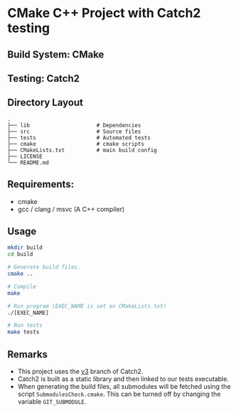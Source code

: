 # CMake C++ Project with Catch2 testing

## Build System: CMake

## Testing: Catch2

## Directory Layout
    .
    ├── lib                     # Dependencies
    ├── src                     # Source files
    ├── tests                   # Automated tests
    ├── cmake                   # cmake scripts
    ├── CMakeLists.txt			# main build config
    ├── LICENSE
    └── README.md


## Requirements:
- cmake
- gcc / clang / msvc (A C++ compiler)


## Usage
```bash
mkdir build
cd build

# Generate build files.
cmake ..

# Compile
make

# Run program (EXEC_NAME is set on CMakeLists.txt)
./[EXEC_NAME] 

# Run tests
make tests
```


## Remarks
- This project uses the [v3](https://github.com/catchorg/Catch2/blob/devel/docs/migrate-v2-to-v3.md#top) branch of Catch2.
- Catch2 is built as a static library and then linked to our tests executable.
- When generating the build files, all submodules will be fetched using the script `SubmodulesCheck.cmake`. This can be turned off by changing the variable `GIT_SUBMODULE`.
